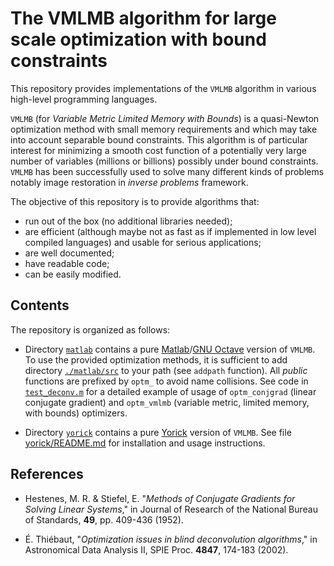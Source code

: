 # The VMLMB algorithm for large scale optimization with bound constraints

This repository provides implementations of the `VMLMB` algorithm in various
high-level programming languages.

`VMLMB` (for *Variable Metric Limited Memory with Bounds*) is a quasi-Newton
optimization method with small memory requirements and which may take into
account separable bound constraints.  This algorithm is of particular interest
for minimizing a smooth cost function of a potentially very large number of
variables (millions or billions) possibly under bound constraints.  `VMLMB` has
been successfully used to solve many different kinds of problems notably image
restoration in *inverse problems* framework.

The objective of this repository is to provide algorithms that:
* run out of the box (no additional libraries needed);
* are efficient (although maybe not as fast as if implemented in low level
  compiled languages) and usable for serious applications;
* are well documented;
* have readable code;
* can be easily modified.


## Contents

The repository is organized as follows:

- Directory [`matlab`](./matlab) contains a pure
  [Matlab](https://www.mathworks.com)/[GNU
  Octave](https://www.gnu.org/software/octave) version of `VMLMB`.  To use the
  provided optimization methods, it is sufficient to add directory
  [`./matlab/src`](./matlab/src) to your path (see `addpath` function).  All
  *public* functions are prefixed by `optm_` to avoid name collisions.  See code
  in [`test_deconv.m`](./matlab/test/test_deconv.m) for a detailed example of
  usage of `optm_conjgrad` (linear conjugate gradient) and `optm_vmlmb`
  (variable metric, limited memory, with bounds) optimizers.

- Directory [`yorick`](./yorick) contains a pure
  [Yorick](https://github.com/LLNL/yorick) version of `VMLMB`. See file
  [yorick/README.md](./yorick/README.md) for installation and usage
  instructions.


## References

- Hestenes, M. R. & Stiefel, E. "*Methods of Conjugate Gradients for Solving
  Linear Systems*," in Journal of Research of the National Bureau of Standards,
  **49**, pp. 409-436 (1952).

- É. Thiébaut, "*Optimization issues in blind deconvolution algorithms*," in
  Astronomical Data Analysis II, SPIE Proc. **4847**, 174-183 (2002).
